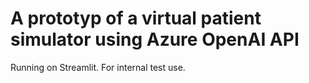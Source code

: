 # A prototyp of a virtual patient simulator using Azure OpenAI API

Running on Streamlit. For internal test use.


